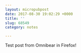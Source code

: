 ```yaml
---
layout: micropubpost
date: 2017-08-30 19:02:29 +0000
title: ''
slug: 68549
category: notes

---
```

Test post from Omnibear in Firefox!
